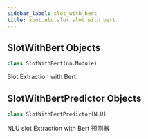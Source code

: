 ```yaml
---
sidebar_label: slot_with_bert
title: xbot.nlu.slot.slot_with_bert
---
```


## SlotWithBert Objects

```python
class SlotWithBert(nn.Module)
```

Slot Extraction with Bert

## SlotWithBertPredictor Objects

```python
class SlotWithBertPredictor(NLU)
```

NLU slot Extraction with Bert 预测器


